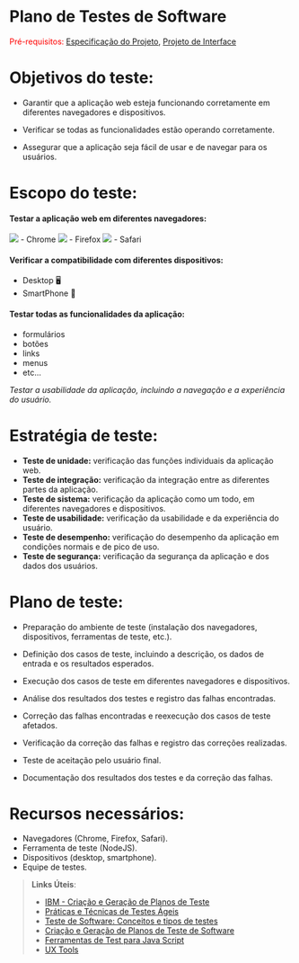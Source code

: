 # Plano de Testes de Software

<span style="color:red">Pré-requisitos: <a href="2-Especificação do Projeto.md"> Especificação do Projeto</a></span>, <a href="3-Projeto de Interface.md"> Projeto de Interface</a>

# Objetivos do teste: 

- Garantir que a aplicação web esteja funcionando corretamente em diferentes navegadores e dispositivos.

- Verificar se todas as funcionalidades estão operando corretamente.

- Assegurar que a aplicação seja fácil de usar e de navegar para os usuários. 

# Escopo do teste: 

#### **Testar a aplicação web em diferentes navegadores:**

![](https://github.com/alrra/browser-logos/blob/main/src/chrome/chrome_32x32.png) - Chrome
![](https://github.com/alrra/browser-logos/blob/main/src/firefox/firefox_32x32.png) - Firefox 
![](https://github.com/alrra/browser-logos/blob/main/src/safari/safari_32x32.png) - Safari

#### **Verificar a compatibilidade com diferentes dispositivos:**

- Desktop 🖥️
- SmartPhone 📱

#### **Testar todas as funcionalidades da aplicação:**

- formulários
- botões
- links
- menus
- etc...

*Testar a usabilidade da aplicação, incluindo a navegação e a experiência do usuário.*

# Estratégia de teste: 

- **Teste de unidade:** verificação das funções individuais da aplicação web.
- **Teste de integração:** verificação da integração entre as diferentes partes da aplicação.
- **Teste de sistema:** verificação da aplicação como um todo, em diferentes navegadores e dispositivos.
- **Teste de usabilidade:** verificação da usabilidade e da experiência do usuário.
- **Teste de desempenho:** verificação do desempenho da aplicação em condições normais e de pico de uso.
- **Teste de segurança:** verificação da segurança da aplicação e dos dados dos usuários. 

# Plano de teste:

- Preparação do ambiente de teste (instalação dos navegadores, dispositivos, ferramentas de teste, etc.).

- Definição dos casos de teste, incluindo a descrição, os dados de entrada e os resultados esperados.

- Execução dos casos de teste em diferentes navegadores e dispositivos. 

- Análise dos resultados dos testes e registro das falhas encontradas. 

- Correção das falhas encontradas e reexecução dos casos de teste afetados. 

- Verificação da correção das falhas e registro das correções realizadas. 

- Teste de aceitação pelo usuário final. 

- Documentação dos resultados dos testes e da correção das falhas. 

# Recursos necessários: 

- Navegadores (Chrome, Firefox, Safari). 
- Ferramenta de teste (NodeJS). 
- Dispositivos (desktop, smartphone).
- Equipe de testes.






> **Links Úteis**:
> - [IBM - Criação e Geração de Planos de Teste](https://www.ibm.com/developerworks/br/local/rational/criacao_geracao_planos_testes_software/index.html)
> - [Práticas e Técnicas de Testes Ágeis](http://assiste.serpro.gov.br/serproagil/Apresenta/slides.pdf)
> -  [Teste de Software: Conceitos e tipos de testes](https://blog.onedaytesting.com.br/teste-de-software/)
> - [Criação e Geração de Planos de Teste de Software](https://www.ibm.com/developerworks/br/local/rational/criacao_geracao_planos_testes_software/index.html)
> - [Ferramentas de Test para Java Script](https://geekflare.com/javascript-unit-testing/)
> - [UX Tools](https://uxdesign.cc/ux-user-research-and-user-testing-tools-2d339d379dc7)
